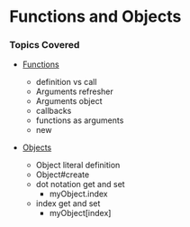 # Functions and Objects

### Topics Covered

- [Functions](https://developer.mozilla.org/en-US/docs/Web/JavaScript/Reference/Global_Objects/Function)
  - definition vs call
  - Arguments refresher
  - Arguments object
  - callbacks
  - functions as arguments
  - new

- [Objects](https://developer.mozilla.org/en-US/docs/Web/JavaScript/Reference/Global_Objects/Object)
  - Object literal definition
  - Object#create
  - dot notation get and set
    - myObject.index
  - index get and set
    - myObject[index]
